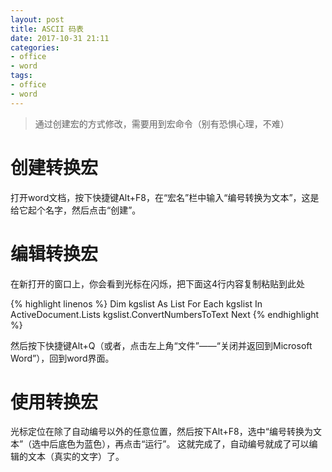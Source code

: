 ```yaml
---
layout: post
title: ASCII 码表
date: 2017-10-31 21:11
categories:
- office
- word
tags: 
- office
- word
---
```


> 通过创建宏的方式修改，需要用到宏命令（别有恐惧心理，不难）

# 创建转换宏 #

打开word文档，按下快捷键Alt+F8，在“宏名”栏中输入“编号转换为文本”，这是给它起个名字，然后点击“创建”。

# 编辑转换宏 #

在新打开的窗口上，你会看到光标在闪烁，把下面这4行内容复制粘贴到此处

{% highlight linenos %}
Dim kgslist As List
For Each kgslist In ActiveDocument.Lists kgslist.ConvertNumbersToText
Next 
{% endhighlight %}

然后按下快捷键Alt+Q（或者，点击左上角“文件”——“关闭并返回到Microsoft Word”），回到word界面。

# 使用转换宏 #

光标定位在除了自动编号以外的任意位置，然后按下Alt+F8，选中“编号转换为文本”（选中后底色为蓝色），再点击“运行”。
这就完成了，自动编号就成了可以编辑的文本（真实的文字）了。